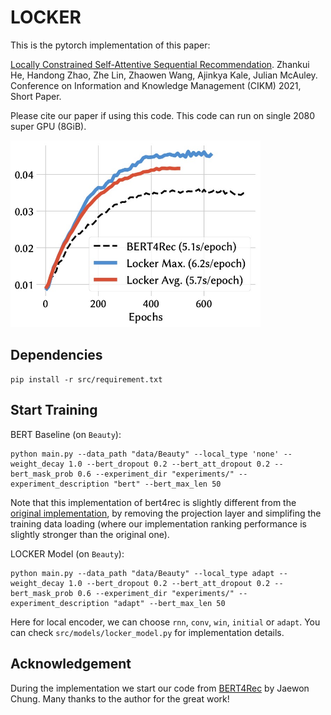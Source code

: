 # LOCKER

This is the pytorch implementation of this paper:

[Locally Constrained Self-Attentive Sequential Recommendation](https://cseweb.ucsd.edu/~jmcauley/pdfs/cikm21.pdf). Zhankui He, Handong Zhao, Zhe Lin, Zhaowen Wang, Ajinkya Kale, Julian McAuley.
Conference on Information and Knowledge Management (CIKM) 2021, Short Paper.

Please cite our paper if using this code. This code can run on single 2080 super GPU (8GiB).

<img src="https://github.com/AaronHeee/LOCKER/blob/main/img/curve.jpg" width="400"/>

## Dependencies

```
pip install -r src/requirement.txt
```

## Start Training

BERT Baseline (on `Beauty`):
```
python main.py --data_path "data/Beauty" --local_type 'none' --weight_decay 1.0 --bert_dropout 0.2 --bert_att_dropout 0.2 --bert_mask_prob 0.6 --experiment_dir "experiments/" --experiment_description "bert" --bert_max_len 50
```
Note that this implementation of bert4rec is slightly different from the [original implementation](https://github.com/FeiSun/BERT4Rec), by removing the projection layer and simplifing the training data loading (where our implementation ranking performance is slightly stronger than the original one).

LOCKER Model (on `Beauty`):
```
python main.py --data_path "data/Beauty" --local_type adapt --weight_decay 1.0 --bert_dropout 0.2 --bert_att_dropout 0.2 --bert_mask_prob 0.6 --experiment_dir "experiments/" --experiment_description "adapt" --bert_max_len 50
```

Here for local encoder, we can choose `rnn`, `conv`, `win`, `initial` or `adapt`. You can check `src/models/locker_model.py` for implementation details.

## Acknowledgement

During the implementation we start our code from [BERT4Rec](https://github.com/jaywonchung/BERT4Rec-VAE-Pytorch) by Jaewon Chung. Many thanks to the author for the great work!
